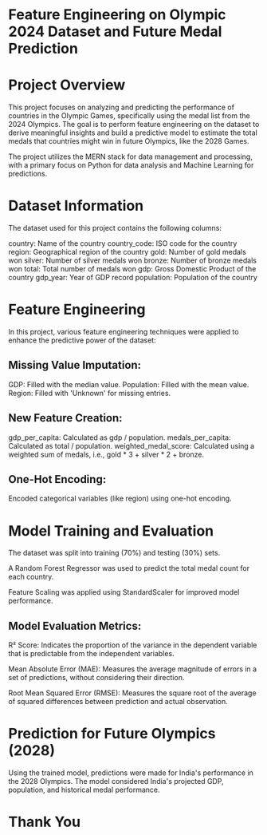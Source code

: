 # Feature Engineering on Olympic 2024 Dataset and Future Medal Prediction

# Project Overview
This project focuses on analyzing and predicting the performance of countries in the Olympic Games, specifically using the medal list from the 2024 Olympics. The goal is to perform feature engineering on the dataset to derive meaningful insights and build a predictive model to estimate the total medals that countries might win in future Olympics, like the 2028 Games.

The project utilizes the MERN stack for data management and processing, with a primary focus on Python for data analysis and Machine Learning for predictions.

# Dataset Information
The dataset used for this project contains the following columns:

country: Name of the country
country_code: ISO code for the country
region: Geographical region of the country
gold: Number of gold medals won
silver: Number of silver medals won
bronze: Number of bronze medals won
total: Total number of medals won
gdp: Gross Domestic Product of the country
gdp_year: Year of GDP record
population: Population of the country

# Feature Engineering
In this project, various feature engineering techniques were applied to enhance the predictive power of the dataset:

## Missing Value Imputation:
GDP: Filled with the median value.
Population: Filled with the mean value.
Region: Filled with 'Unknown' for missing entries.

## New Feature Creation:
gdp_per_capita: Calculated as gdp / population.
medals_per_capita: Calculated as total / population.
weighted_medal_score: Calculated using a weighted sum of medals, i.e., gold * 3 + silver * 2 + bronze.

## One-Hot Encoding:
Encoded categorical variables (like region) using one-hot encoding.

# Model Training and Evaluation
The dataset was split into training (70%) and testing (30%) sets.

A Random Forest Regressor was used to predict the total medal count for each country.

Feature Scaling was applied using StandardScaler for improved model performance.

## Model Evaluation Metrics:
R² Score: Indicates the proportion of the variance in the dependent variable that is predictable from the independent variables.

Mean Absolute Error (MAE): Measures the average magnitude of errors in a set of predictions, without considering their direction.

Root Mean Squared Error (RMSE): Measures the square root of the average of squared differences between prediction and actual observation.

# Prediction for Future Olympics (2028)
Using the trained model, predictions were made for India's performance in the 2028 Olympics. The model considered India's projected GDP, population, and historical medal performance.

# Thank You